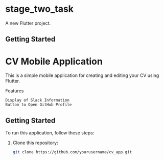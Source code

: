 # stage_two_task

A new Flutter project.

## Getting Started
# CV Mobile Application

This is a simple mobile application for creating and editing your CV using Flutter.

Features

    Display of Slack Information
    Button to Open GitHub Profile


## Getting Started

To run this application, follow these steps:

1. Clone this repository:

   ```bash
   git clone https://github.com/yourusername/cv_app.git

